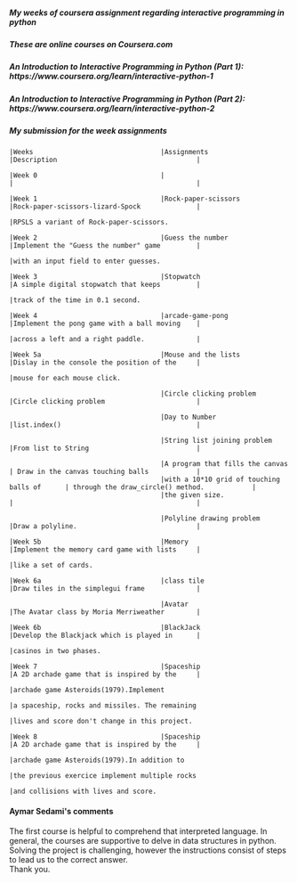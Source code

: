 <h5>My weeks of coursera assignment regarding interactive programming in python</h5>
<h5>These are online courses on Coursera.com </h5>
<h5>An Introduction to Interactive Programming in Python (Part 1): https://www.coursera.org/learn/interactive-python-1 </h5>
<h5>An Introduction to Interactive Programming in Python (Part 2): https://www.coursera.org/learn/interactive-python-2 </h5>
<h5> My submission for the week assignments</h5>
                                                                                                                    
    |Weeks                                |Assignments                                 |Description                                   | 
                                                                        
    |Week 0                               |                                            |                                              |
                                                
    |Week 1                               |Rock-paper-scissors                         |Rock-paper-scissors-lizard-Spock              |
                                                                                       |RPSLS a variant of Rock-paper-scissors.
                                                                                        
    |Week 2                               |Guess the number                            |Implement the "Guess the number" game         |
                                                                                       |with an input field to enter guesses.
                                                                                       
    |Week 3                               |Stopwatch                                   |A simple digital stopwatch that keeps         |
                                                                                       |track of the time in 0.1 second.

    |Week 4                               |arcade-game-pong                            |Implement the pong game with a ball moving    |
                                                                                       |across a left and a right paddle.             |
                                          
    |Week 5a                              |Mouse and the lists                         |Dislay in the console the position of the     |   
                                                                                       |mouse for each mouse click. 
                                                                                       
                                          |Circle clicking problem                     |Circle clicking problem                       |   
                                          
                                          |Day to Number                               |list.index()                                  |   
                                          
                                          |String list joining problem                 |From list to String                           |   
                                          
                                          |A program that fills the canvas             | Draw in the canvas touching balls            |  
                                          |with a 10*10 grid of touching balls of      | through the draw_circle() method.            |
                                          |the given size.                             |                                              |  
                                          
                                          |Polyline drawing problem                    |Draw a polyline.                              |   

    |Week 5b                              |Memory                                      |Implement the memory card game with lists     |   
                                                                                       |like a set of cards.

    |Week 6a                              |class tile                                  |Draw tiles in the simplegui frame             | 
    
                                          |Avatar                                      |The Avatar class by Moria Merriweather        |    

    |Week 6b                              |BlackJack                                   |Develop the Blackjack which is played in      |    
                                                                                       |casinos in two phases.
                                                                                       
    |Week 7                               |Spaceship                                   |A 2D archade game that is inspired by the     |     
                                                                                       |archade game Asteroids(1979).Implement                        
                                                                                       |a spaceship, rocks and missiles. The remaining
                                                                                       |lives and score don't change in this project.
                                                                                       
    |Week 8                               |Spaceship                                   |A 2D archade game that is inspired by the     |   
                                                                                       |archade game Asteroids(1979).In addition to 
                                                                                       |the previous exercice implement multiple rocks
                                                                                       |and collisions with lives and score.
#### Aymar Sedami's comments
The first course is helpful to comprehend that interpreted language. In general, the courses are supportive to delve in data structures
in python. Solving the project is challenging, however the instructions consist of steps to lead us to the correct answer.<br />
Thank you.




